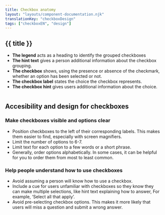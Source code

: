 ```yaml
---
title: Checkbox anatomy
layout: "layouts/component-documentation.njk"
translationKey: "checkboxDesign"
tags: ["checkboxEN", "design"]
---
```


## {{ title }}

- **The legend** acts as a heading to identify the grouped checkboxes
- **The hint text** gives a person additional information about the checkbox grouping.
- **The checkbox** shows, using the presence or absence of the checkmark, whether an option has been selected or not.
- **The checkbox label** states the choice the checkbox represents.
- **The checkbox hint** gives users additional information about the choice.

<img class="b-sm text-secondary mt-400" src="/images/en/components/gcds-checkbox-anatomy.svg" alt=""/>

## Accesibility and design for checkboxes

### Make checkboxes visible and options clear

- Position checkboxes to the left of their corresponding labels. This makes them easier to find, especially with screen magnifiers.
- Limit the number of options to 6-7.
- Limit text for each option to a few words or a short phrase.
- Generally, order options alphabetically. In some cases, it can be helpful for you to order them from most to least common.

### Help people understand how to use checkboxes

- Avoid assuming a person will know how to use a checkbox.
- Include a cue for users unfamiliar with checkboxes so they know they can make multiple selections, like hint text explaining how to answer, For example, ‘Select all that apply’.
- Avoid pre-selecting checkbox options. This makes it more likely that users will miss a question and submit a wrong answer.
